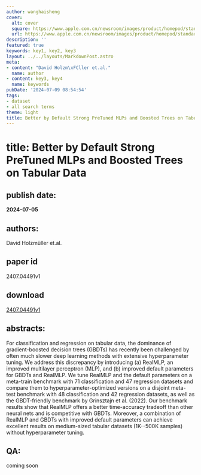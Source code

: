 ```yaml
---
author: wanghaisheng
cover:
  alt: cover
  square: https://www.apple.com.cn/newsroom/images/product/homepod/standard/Apple-HomePod-hero-230118_big.jpg.large_2x.jpg
  url: https://www.apple.com.cn/newsroom/images/product/homepod/standard/Apple-HomePod-hero-230118_big.jpg.large_2x.jpg
description: ''
featured: true
keywords: key1, key2, key3
layout: ../../layouts/MarkdownPost.astro
meta:
- content: "David Holzm\xFCller et.al."
  name: author
- content: key3, key4
  name: keywords
pubDate: '2024-07-09 08:54:54'
tags:
- dataset
- all search terms
theme: light
title: Better by Default Strong PreTuned MLPs and Boosted Trees on Tabular Data
---
```


# title: Better by Default Strong PreTuned MLPs and Boosted Trees on Tabular Data 
## publish date: 
**2024-07-05** 
## authors: 
  David Holzmüller et.al. 
## paper id
2407.04491v1
## download
[2407.04491v1](http://arxiv.org/abs/2407.04491v1)
## abstracts:
For classification and regression on tabular data, the dominance of gradient-boosted decision trees (GBDTs) has recently been challenged by often much slower deep learning methods with extensive hyperparameter tuning. We address this discrepancy by introducing (a) RealMLP, an improved multilayer perceptron (MLP), and (b) improved default parameters for GBDTs and RealMLP. We tune RealMLP and the default parameters on a meta-train benchmark with 71 classification and 47 regression datasets and compare them to hyperparameter-optimized versions on a disjoint meta-test benchmark with 48 classification and 42 regression datasets, as well as the GBDT-friendly benchmark by Grinsztajn et al. (2022). Our benchmark results show that RealMLP offers a better time-accuracy tradeoff than other neural nets and is competitive with GBDTs. Moreover, a combination of RealMLP and GBDTs with improved default parameters can achieve excellent results on medium-sized tabular datasets (1K--500K samples) without hyperparameter tuning.
## QA:
coming soon
